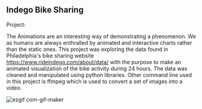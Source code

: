## Indego Bike Sharing

Project:

  The Animations are an interesting way of demonstrating a phenomenon. We as humans are always enthralled by animated and interactive charts rather than the static ones. This project was exploring the data found in Philadelphia's bike sharing website https://www.rideindego.com/about/data/ with the purpose to make an  animated visualization of the bike activity during 24 hours. The data was cleaned and manipulated using python libraries. Other command line used in this project is ffmpeg which is used to convert a set of images into a video. 
  

![ezgif com-gif-maker](https://user-images.githubusercontent.com/43942029/100168474-5703cd00-2e8f-11eb-87fa-0e404d9e1b83.gif)

